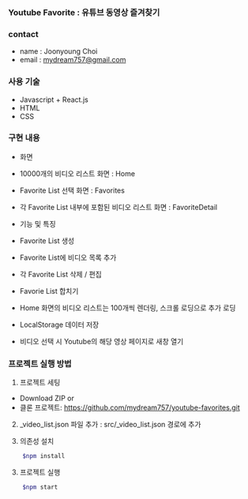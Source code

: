 ### Youtube Favorite : 유튜브 동영상 즐겨찾기 

### contact
 * name : Joonyoung Choi
 * email : <mydream757@gmail.com>

### 사용 기술
* Javascript + React.js
* HTML
* CSS

### 구현 내용
* 화면
 * 10000개의 비디오 리스트 화면 : Home
 * Favorite List 선택 화면 : Favorites
 * 각 Favorite List 내부에 포함된 비디오 리스트 화면 : FavoriteDetail

* 기능 및 특징
 * Favorite List 생성
 * Favorite List에 비디오 목록 추가
 * 각 Favorite List 삭제 / 편집
 * Favorie List 합치기
 * Home 화면의 비디오 리스트는 100개씩 렌더링, 스크롤 로딩으로 추가 로딩
 * LocalStorage 데이터 저장
 * 비디오 선택 시 Youtube의 해당 영상 페이지로 새창 열기

### 프로젝트 실행 방법
1. 프로젝트 세팅
 * Download ZIP
  or
 * 클론 프로젝트: https://github.com/mydream757/youtube-favorites.git
2. _video_list.json 파일 추가 : src/_video_list.json 경로에 추가

3. 의존성 설치
```bash
    $npm install
```
3. 프로젝트 실행
```bash
    $npm start
```
